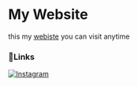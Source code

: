 # My Website
this my [webiste](https://zaxe17.github.io/hello/) you can visit anytime

### 🔗Links
[![Instagram](https://img.shields.io/badge/Follow%20on%20Instagram-%23E4405F.svg?style=for-the-badge&logo=instagram&logoColor=white)](https://www.instagram.com/soberanojacolbia/)
